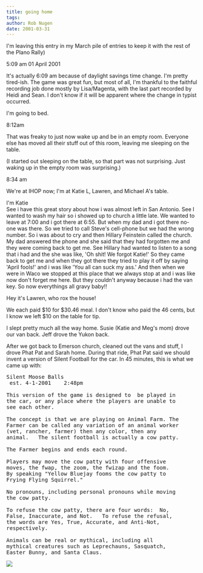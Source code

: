 ```yaml
---
title: going home
tags: 
author: Rob Nugen
date: 2001-03-31
---
```


<p class=note>I'm leaving this entry in my March pile
of entries to keep it with the rest of the Plano
Rally)</p>

<p class=date>5:09 am 01 April 2001</p>

<p>It's actually 6:09 am because of daylight savings
time change.   I'm pretty tired-ish.  The game was
great fun, but most of all, I'm thankful to the
faithful recording job done mostly by Lisa/Magenta,
with the last part recorded by Heidi and Sean.    I
don't know if it will be apparent where the change in
typist occurred.</p>

<p>I'm going to bed.</p>

<p class=date>8:12am</p>

<p>That was freaky to just now wake up and be in an
empty room. Everyone else has moved all their  stuff
out of this room, leaving me sleeping on the
table.</p>

<p>(I started out sleeping on the table, so that part
was not surprising.  Just waking up in the empty room
was surprising.)</p>

<p class=date>8:34 am</p>

<p>We're at IHOP now; I'm at Katie L, Lawren, and
Michael A's table.</p>

<p class=message>I'm Katie
<br>See i have this great story about how i was almost
left in San Antonio.  See I wanted to wash my hair so
i showed up to church a little late.  We wanted to
leave at 7:00 and i got there at 6:55.  But when my
dad and i got there no-one was there.  So we tried to
call Steve's cell-phone but we had the wrong number. 
So i was about to cry and then Hillary Feinstein
called the church.  My dad answered the phone and she
said that they had forgotten me and they were coming
back to get me.  See Hillary had wanted to listen to a
song that i had and the she was like, 'Oh shit! We
forgot Katie!'  So they came back to get me and when
they got there they tried to play it off by saying
'April fools!' and i was like 'You all can suck my
ass.'   And then when we were in Waco we stopped at
this place that we always stop at and i was like now
don't forget me here. But they couldn't anyway because
i had the van key.  So now everythings all gravy
baby!!</p>

<p class=message>Hey it's Lawren, who rox the
house!</p>

<p>We each paid $10 for $30.46 meal.  I don't know who
paid the 46 cents, but I know we left $10 on the table
for tip.</p>

<p>I slept pretty much all the way home.  Susie (Katie
and Meg's mom) drove our van back.  Jeff drove the
Yukon back.</p>

<p>After we got back to Emerson church, cleaned out
the vans and stuff, I drove Phat Pat and Sarah home. 
During that ride, Phat Pat said we should invent a
version of Silent Football for the car.  In 45
minutes, this is what we came up with:</p>

<pre>
Silent Moose Balls
 est. 4-1-2001    2:48pm

This version of the game is designed to  be played in
the car, or any place where the players are unable to
see each other.

The concept is that we are playing on Animal Farm. The
Farmer can be called any variation of an animal worker
(vet, rancher, farmer) then any color, then any
animal.   The silent football is actually a cow patty.

The Farmer begins and ends each round.  

Players may move the cow patty with four offensive
moves, the fwap, the zoom, the fwizap and the foom. 
By speaking "Yellow Bluejay fooms the cow patty to
Frying Flying Squirrel."

No pronouns, including personal pronouns while moving
the cow patty.

To refuse the cow patty, there are four words:  No,
False, Inaccurate, and Not.   To refuse the refusal,
the words are Yes, True, Accurate, and Anti-Not,
respectively.

Animals can be real or mythical, including all
mythical creatures such as Leprechauns, Sasquatch,
Easter Bunny, and Santa Claus.
</pre>

<p><img src="/images/rob/wL-ROB.gif"/></p>
